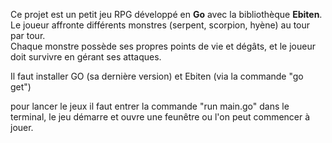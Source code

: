 Ce projet est un petit jeu RPG développé en **Go** avec la bibliothèque **Ebiten**.  
Le joueur affronte différents monstres (serpent, scorpion, hyène) au tour par tour.  
Chaque monstre possède ses propres points de vie et dégâts, et le joueur doit survivre en gérant ses attaques. 

Il faut installer GO (sa dernière version) et Ebiten (via la commande "go get")

pour lancer le jeux il faut entrer la commande "run main.go" dans le terminal, le jeu démarre et ouvre une feunêtre ou l'on peut commencer à jouer.
